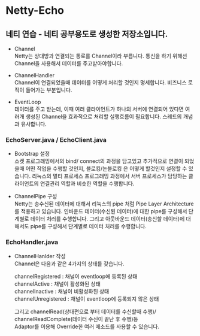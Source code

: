 # Netty-Echo 
## 네티 연습 - 네티 공부용도로 생성한 저장소입니다.

- Channel  
  Netty는 상대방과 연결되는 통로를 Channel이라 부릅니다. 통신을 하기 위해선 Channel을 사용해서 데이터를 
  주고받아야합니다.

- ChannelHandler  
  Channel이 연결되었을때 데이터를 어떻게 처리할 것인지 명세합니다. 비즈니스 로직이 들어가는 부분입니다.

- EventLoop  
데이터를 주고 받는데, 이때 여러 클라이언트가 하나의 서버에 연결되어 있다면 여러개 생성된 Channel을 효과적으로
처리할 실행흐름이 필요합니다. 스레드의 개념과 유사합니다.

### EchoServer.java / EchoClient.java

- Bootstrap 설정  
 소켓 프로그래밍에서의 bind/ connect의 과정을 담고있고 추가적으로 연결이 되었을때 어떤 작업을 수행할 것인지, 
 블로킹/논블로킹 은 어떻게 할것인지 설정할 수 있습니다. 리눅스의 멀티 프로세스 프로그래밍 과정에서 서버 프로세스가 
 담당하는 클라이언트의 연결관리 역할과 비슷한 역할을 수행합니다.
 
- ChannelPipe 구성  
 Netty는 송수신된 데이터에 대해서 리눅스의 pipe 처럼 Pipe Layer Architecture를 적용하고 있습니다.
 인바운드 데이터(수신된 데이터)에 대한 pipe를 구성해서 단계별로 데이터 처러를 수행합니다. 그리고 
 아웃바운드 데이터(송신할 데이터)에 대해서도 pipe를 구성해서 단계별로 데이터 처러를 수행합니다.

### EchoHandler.java
- ChannelHanlder 작성  
  Channel은 다음과 같은 4가지의 상태를 갖습니다.  
 
  channelRegistered   : 채널이 eventloop에 등록된 상태  
  channelActive       : 채널이 활성화된 상태  
  channelInactive     : 채널이 비활성화된 상태  
  channelUnregistered : 채널이 eventloop에 등록되지 않은 상태  
  
  그리고 channelRead(상대편으로 부터 데이터를 수신할때 수행)/ channelReadComplete(데이터 수신이 끝난 후 수행)등  
  Adaptor를 이용해 Override한 여러 메소드를 사용할 수 있습니다.
 
 
